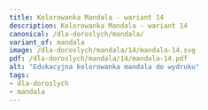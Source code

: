 ```yaml
---
title: Kolorowanka Mandala - wariant 14
description: Kolorowanka Mandala - wariant 14
canonical: /dla-doroslych/mandala/
variant_of: mandala
image: /dla-doroslych/mandala/14/mandala-14.svg
pdf: /dla-doroslych/mandala/14/mandala-14.pdf
alt: "Edukacyjna kolorowanka mandala do wydruku"
tags:
- dla-doroslych
- mandala
---
```

